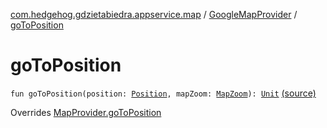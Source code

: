 [com.hedgehog.gdzietabiedra.appservice.map](../index.md) / [GoogleMapProvider](index.md) / [goToPosition](./go-to-position.md)

# goToPosition

`fun goToPosition(position: `[`Position`](../../com.github.asvid.biedra.domain/-position/index.md)`, mapZoom: `[`MapZoom`](../-map-zoom/index.md)`): `[`Unit`](https://kotlinlang.org/api/latest/jvm/stdlib/kotlin/-unit/index.html) [(source)](https://github.com/asvid/GdzieTaBiedra/tree/master/app/src/main/java/com/hedgehog/gdzietabiedra/appservice/map/GoogleMapProvider.kt#L107)

Overrides [MapProvider.goToPosition](../-map-provider/go-to-position.md)

